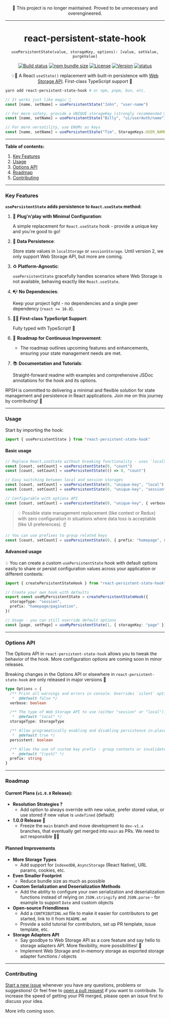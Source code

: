 <div align="center">
  🚫 This project is no longer maintained. Proved to be unnecessary and overengineered.
</div>

---

<div align="center">

# react-persistent-state-hook

`usePersistentState(value, storageKey, options): [value, setValue, purgeValue]`

</div>

<div align="center">

[![Build status](https://img.shields.io/github/actions/workflow/status/deniskabana/react-persistent-state-hook/pr-and-main-tests.yml?branch=main&style=for-the-badge)](/actions/workflows/pr-and-main-tests.yml)
[![npm bundle size](https://img.shields.io/bundlephobia/minzip/react-persistent-state-hook?style=for-the-badge)](https://bundlephobia.com/package/react-persistent-state-hook?style=for-the-badge)
[![License](https://img.shields.io/github/license/deniskabana/react-persistent-state-hook?style=for-the-badge)](./LICENSE)
[![Version](https://img.shields.io/npm/v/react-persistent-state-hook?style=for-the-badge)](https://www.npmjs.com/package/react-persistent-state-hook)
[![status](https://img.shields.io/badge/status-production_ready-green?style=for-the-badge)](https://www.npmjs.com/package/react-persistent-state-hook)

💡🧠 A React `useState()` replacement with built-in persistence with [Web Storage API](https://developer.mozilla.org/en-US/docs/Web/API/Web_Storage_API). First-class TypeScript support 💪

</div>

```bash
yarn add react-persistent-state-hook # or npm, pnpm, bun, etc.
```

```typescript
// It works just like magic 🌟
const [name, setName] = usePersistentState("John", "user-name")

// For more safety, provide a UNIQUE storageKey (strongly recommended 💪)
const [name, setName] = usePersistentState("Billy", "ui/userAuth/name")

// For more versatility, use ENUMs as keys
const [name, setName] = usePersistentState("Tim", StorageKeys.USER_NAME)
```

---

**Table of contents:**

1. [Key Features](#key-features)
2. [Usage](#usage)
3. [Options API](#options-api)
4. [Roadmap](#roadmap)
5. [Contributing](#contributing)

---

### Key Features

**`usePersistentState` adds persistence to `React.useState` method:**

1. 🐣 **Plug'n'play with Minimal Configuration**:

   A simple replacement for `React.useState` hook - provide a unique key and you're good to go!

2. 🧠 **Data Persistence**:

   Store state values in `localStorage` or `sessionStorage`. Until version 2, we only support Web Storage API, but more are coming.

3. ♻️ **Platform-Agnostic**:

   `usePersistentState` gracefully handles scenarios where Web Storage is not available, behaving exactly like `React.useState`.

4. 📭 **No Dependencies**:

   Keep your project light - no dependencies and a single peer dependency (`react >= 16.8`).

5. 🧑‍💻 **First-class TypeScript Support**:

   Fully typed with TypeScript! 🎉

6. 🚧 **Roadmap for Continuous Improvement**:

   - The roadmap outlines upcoming features and enhancements, ensuring your state management needs are met.

7. 📚 **Documentation and Tutorials**:

   Straight-forward readme with examples and comprehensive JSDoc annotations for the hook and its options.

RPSH is committed to delivering a minimal and flexible solution for state management and persistence in React applications. Join me on this journey by contributing! 🚀

---

### Usage

Start by importing the hook:

```typescript
import { usePersistentState } from "react-persistent-state-hook"
```

#### Basic usage

```typescript
// Replace React.useState without breaking functionality - uses `localStorage`
const [count, setCount] = usePersistentState(0, "count")
const [count, setCount] = usePersistentState(() => 0, "count")

// Easy switching between local and session storages
const [count, setCount] = usePersistentState(0, "unique-key", "local")
const [count, setCount] = usePersistentState(0, "unique-key", "session")

// Configurable with options API
const [count, setCount] = usePersistentState(0, "unique-key", { verbose: true, persistent: false })
```

> 💡 Possible state management replacement (like context or Redux) with zero configuration in situations where data loss is acceptable (like UI preferences). ☝️

```typescript
// You can use prefixes to group related keys
const [count, setCount] = usePersistentState(0, { prefix: "homepage", storageKey: "count" })
```

#### Advanced usage

💡 You can create a custom `usePersistentState` hook with default options easily to share or persist configuration values across your application or different contexts:

```typescript
import { createPersistentStateHook } from "react-persistent-state-hook"

// Create your own hook with defaults
export const useMyPersistentState = createPersistentStateHook({
  storageType: "session",
  prefix: "homepage/pagination",
})

// Usage - you can still override default options
const [page, setPage] = useMyPersistentState(1, { storageKey: "page" })
```

---

### Options API

The Options API in `react-persistent-state-hook` allows you to tweak the behavior of the hook. More configuration options are coming soon in minor releases.

Breaking changes in the Options API or elsewhere in `react-persistent-state-hook` are only released in major versions 🤞

```typescript
type Options = {
  /** Print all warnings and errors in console. Overrides `silent` option.
   *  @default false */
  verbose: boolean

  /** The type of Web Storage API to use (either "session" or "local").
   *  @default "local" */
  storageType: StorageType

  /** Allow programatically enabling and disabling persistence in-place.
   *  @default true */
  persistent: boolean

  /** Allow the use of custom key prefix - group contexts or invalidate state version.
   *  @default "[rpsh]" */
  prefix: string
}
```

---

### Roadmap

#### Current Plans (`v1.0.0` Release):

- **Resolution Strategies ?**
  - Add option to always override with new value, prefer stored value, or use stored if new value is `undefined` (default)
- **1.0.0 Release 🎉**
  - Freeze the `main` branch and move development to `dev-v1.x` branches, that eventually get merged into `main` as PRs. We need to act responsible 👨‍🏫

#### Planned Improvements

- **More Storage Types**
  - Add support for `IndexedDB`, `AsyncStorage` (React Native), URL params, cookies, etc.
- **Even Smaller Footprint**
  - Reduce bundle size as much as possible
- **Custom Serialization and Deserialization Methods**
  - Add the ability to configure your own serialization and deserialization functions instead of relying on `JSON.stringify` and `JSON.parse` - for example to support `Date` and custom objects
- **Open-source Friendliness**
  - Add a `CONTRIBUTING.md` file to make it easier for contributors to get started, link to it from `README.md`
  - Provide a solid tutorial for contributors, set up PR template, issue template, etc.
- **Storage Adapters API**
  - Say goodbye to Web Storage API as a core feature and say hello to storage adapters API. More flexibility, more possibilities! 🔄
  - Implement Web Storage and in-memory storage as exported storage adapter functions / objects

---

### Contributing

[Start a new issue](https://github.com/deniskabana/react-persistent-state-hook/issues) whenever you have any questions, problems or suggestions! Or feel free to [open a pull request](https://github.com/deniskabana/react-persistent-state-hook/pulls) if you want to contribute. To increase the speed of getting your PR merged, please open an issue first to discuss your idea.

More info coming soon.
